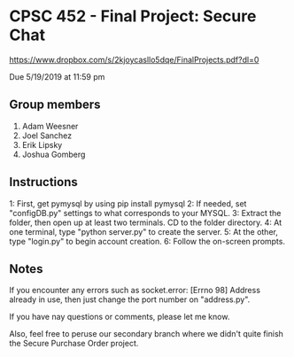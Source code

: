 # CPSC 452 - Final Project: Secure Chat
https://www.dropbox.com/s/2kjoycasllo5dqe/FinalProjects.pdf?dl=0

Due 5/19/2019 at 11:59 pm

## Group members
1. Adam Weesner
2. Joel Sanchez
3. Erik Lipsky
4. Joshua Gomberg

## Instructions
1: First, get pymysql by using pip install pymysql
2: If needed, set "configDB.py" settings to what corresponds to your MYSQL.
3: Extract the folder, then open up at least two terminals. CD to the folder directory.
4: At one terminal, type "python server.py" to create the server.
5: At the other, type "login.py" to begin account creation.
6: Follow the on-screen prompts.

## Notes
If you encounter any errors such as socket.error: [Errno 98] Address already in use, then just change the port number on "address.py".

If you have nay questions or comments, please let me know.

Also, feel free to peruse our secondary branch where we didn't quite finish the Secure Purchase Order project.

